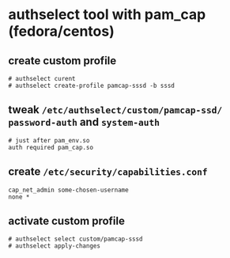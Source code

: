 # authselect tool with pam_cap (fedora/centos)


## create custom profile

```
# authselect curent
# authselect create-profile pamcap-sssd -b sssd
```


## tweak `/etc/authselect/custom/pamcap-ssd/` `password-auth` and `system-auth`

```
# just after pam_env.so
auth required pam_cap.so
```


## create `/etc/security/capabilities.conf`

```
cap_net_admin some-chosen-username
none *
```


## activate custom profile

```
# authselect select custom/pamcap-sssd
# authselect apply-changes
```
